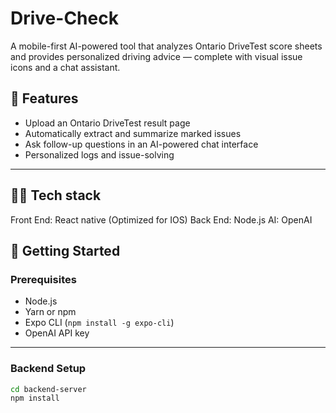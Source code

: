 # Drive-Check

A mobile-first AI-powered tool that analyzes Ontario DriveTest score sheets and provides personalized driving advice — complete with visual issue icons and a chat assistant.


## 📸 Features

- Upload an Ontario DriveTest result page
- Automatically extract and summarize marked issues
- Ask follow-up questions in an AI-powered chat interface
- Personalized logs and issue-solving

---

## 🧑‍💻 Tech stack
Front End: React native (Optimized for IOS) 
Back End: Node.js 
AI: OpenAI 

## 🚀 Getting Started
### Prerequisites

- Node.js
- Yarn or npm
- Expo CLI (`npm install -g expo-cli`)
- OpenAI API key

---

### Backend Setup

```bash
cd backend-server
npm install
